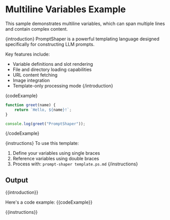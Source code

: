 # Multiline Variables Example

This sample demonstrates multiline variables, which can span multiple lines and contain complex content.

{introduction}
PromptShaper is a powerful templating language designed specifically for constructing LLM prompts.

Key features include:
- Variable definitions and slot rendering
- File and directory loading capabilities  
- URL content fetching
- Image integration
- Template-only processing mode
{/introduction}

{codeExample}
```javascript
function greet(name) {
    return `Hello, ${name}!`;
}

console.log(greet("PromptShaper"));
```
{/codeExample}

{instructions}
To use this template:

1. Define your variables using single braces
2. Reference variables using double braces
3. Process with: `prompt-shaper template.ps.md`
{/instructions}

## Output

{{introduction}}

Here's a code example:
{{codeExample}}

{{instructions}}